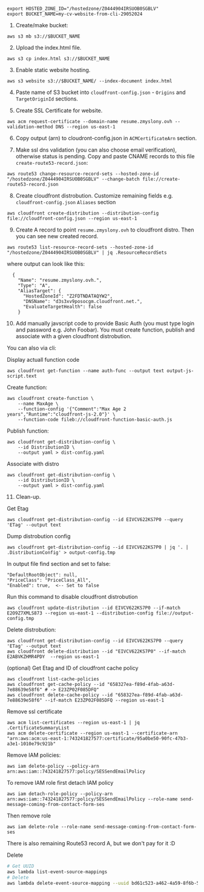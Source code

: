 ```shell
export HOSTED_ZONE_ID="/hostedzone/Z0444904IRSUOB0SGBLV"  
export BUCKET_NAME=my-cv-website-from-cli-29052024
```
1. Create/make bucket:  
```shell
aws s3 mb s3://$BUCKET_NAME
```

2. Upload the index.html file.  
```
aws s3 cp index.html s3://$BUCKET_NAME
```

3. Enable static website hosting.  
```
aws s3 website s3://$BUCKET_NAME/ --index-document index.html
```

4. Paste name of S3 bucket into `cloudfront-config.json` - `Origins` and `TargetOriginId` sections.  

5. Create SSL Certificate for website.  
```
aws acm request-certificate --domain-name resume.zmyslony.ovh --validation-method DNS --region us-east-1
```

6. Copy output (arn) to cloudront-config.json in `ACMCertificateArn` section.  

7. Make ssl dns validation (you can also choose email verification), otherwise status is pending. 
Copy and paste CNAME records to this file `create-route53-record.json`:  
```
aws route53 change-resource-record-sets --hosted-zone-id "/hostedzone/Z0444904IRSUOB0SGBLV" --change-batch file://create-route53-record.json 
```


8. Create cloudfront distrobution. 
Customize remaining fields e.g. `cloudfront-config.json` `Aliases` section  
```
aws cloudfront create-distribution --distribution-config file://cloudfront-config.json --region us-east-1
```

9. Create A record to point `resume.zmyslony.ovh` to cloudfront distro.
Then you can see new created record.  
```
aws route53 list-resource-record-sets --hosted-zone-id  "/hostedzone/Z0444904IRSUOB0SGBLV" | jq .ResourceRecordSets
```
where output can look like this:
```
  {
    "Name": "resume.zmyslony.ovh.",
    "Type": "A",
    "AliasTarget": {
      "HostedZoneId": "Z2FDTNDATAQYW2",
      "DNSName": "d3s3xv9posocgm.cloudfront.net.",
      "EvaluateTargetHealth": false
    }
```
10. Add manually javscript code to provide Basic Auth (you must type login and password e.g. John Foobar). You must create function, publish and associate with a given cloudfront distrobution.

You can also via cli:

Display actuall function code
```shell
aws cloudfront get-function --name auth-func --output text output-js-script.text
```
Create function: 
```
aws cloudfront create-function \
    --name MaxAge \
    --function-config '{"Comment":"Max Age 2 years","Runtime":"cloudfront-js-2.0"}' \
    --function-code fileb://cloudfront-function-basic-auth.js
```

Publish function:
```
aws cloudfront get-distribution-config \
    --id DistributionID \
    --output yaml > dist-config.yaml
```

Associate with distro
```
aws cloudfront get-distribution-config \
    --id DistributionID \
    --output yaml > dist-config.yaml
```

11. Clean-up.  


Get Etag
```
aws cloudfront get-distribution-config --id EIVCV622KS7P0 --query 'ETag' --output text
```

Dump distrobution config  
```
aws cloudfront get-distribution-config --id EIVCV622KS7P0 | jq '. | .DistributionConfig' > output-config.tmp
```

In output file find section and set to false:  
```
"DefaultRootObject": null,
"PriceClass": "PriceClass_All",
"Enabled": true,  <-- Set to false
```

Run this command to disable cloudfront distrobution
```
aws cloudfront update-distribution --id EIVCV622KS7P0 --if-match E2O9Z7XMLS873 --region us-east-1 --distribution-config file://output-config.tmp
```


Delete distrobution:  
```
aws cloudfront get-distribution-config --id EIVCV622KS7P0 --query 'ETag' --output text
aws cloudfront delete-distribution --id "EIVCV622KS7P0" --if-match E2ABVKZHMR4PDY  --region us-east-1
```

(optional) Get Etag and ID of cloudfront cache policy 
```shell
aws cloudfront list-cache-policies
aws cloudfront get-cache-policy --id "658327ea-f89d-4fab-a63d-7e88639e58f6" # -> E23ZP02F085DFQ"
aws cloudfront delete-cache-policy --id "658327ea-f89d-4fab-a63d-7e88639e58f6" --if-match E23ZP02F085DFQ --region us-east-1
```

Remove ssl certificate
```
aws acm list-certificates --region us-east-1 | jq .CertificateSummaryList
aws acm delete-certificate --region us-east-1 --certificate-arn "arn:aws:acm:us-east-1:743241827577:certificate/95a0be50-90fc-47b3-a3e1-1010e79c921b"
```

Remove IAM policies:
```
aws iam delete-policy --policy-arn arn:aws:iam::743241827577:policy/SESSendEmailPolicy
```

To remove IAM role first detach IAM policy
```
aws iam detach-role-policy --policy-arn arn:aws:iam::743241827577:policy/SESSendEmailPolicy --role-name send-message-coming-from-contact-form-ses
```
Then remove role
```
aws iam delete-role --role-name send-message-coming-from-contact-form-ses
```

There is also remaining Route53 record A, but we don't pay for it :D

Delete 
```bash
# Get UUID
aws lambda list-event-source-mappings
# Delete
aws lambda delete-event-source-mapping --uuid bd61c523-a462-4a59-8f6b-522a6b9345a8
```